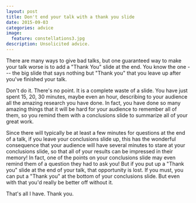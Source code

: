 ```yaml
---
layout: post
title: Don't end your talk with a thank you slide
date: 2015-09-03
categories: advice
image:
  feature: constellations3.jpg
description: Unsolicited advice.
---
```


There are many ways to give bad talks, but one guaranteed way to make your
talk worse is to add a "Thank You" slide at the end.  You know the one ---
the big slide that says nothing but "Thank you" that you leave up after
you've finished your talk.

Don't do it.  There's no point.  It is a complete waste of a slide.  You
have just spent 15, 20, 30 minutes, maybe even an hour, describing to your
audience all the amazing research you have done.  In fact, you have done so
many amazing things that it will be hard for your audience to remember all
of them, so you remind them with a conclusions slide to summarize all of
your great work.  

Since there will typically be at least a few minutes for questions at the
end of a talk, if you leave your conclusions slide up, this has the
wonderful consequence that your audience will have several minutes to stare
at your conclusions slide, so that all of your results can be impressed in
their memory!  In fact, one of the points on your conclusions slide may even
remind them of a question they had to ask you!  But if you put up a "Thank
you" slide at the end of your talk, that opportunity is lost.  If you must,
you can put a "Thank you" at the bottom of your conclusions slide.  But even
with that you'd really be better off without it.  

That's all I have.  Thank you.
